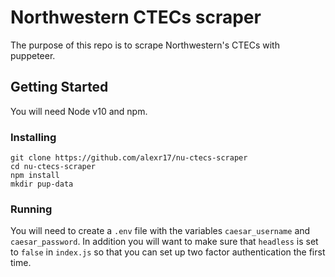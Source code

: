 # Northwestern CTECs scraper

The purpose of this repo is to scrape Northwestern's CTECs with puppeteer.

## Getting Started

You will need Node v10 and npm.

### Installing
```
git clone https://github.com/alexr17/nu-ctecs-scraper
cd nu-ctecs-scraper
npm install
mkdir pup-data
```

### Running
You will need to create a `.env` file with the variables `caesar_username` and `caesar_password`. In addition you will want to make sure that `headless` is set to `false` in `index.js` so that you can set up two factor authentication the first time.

